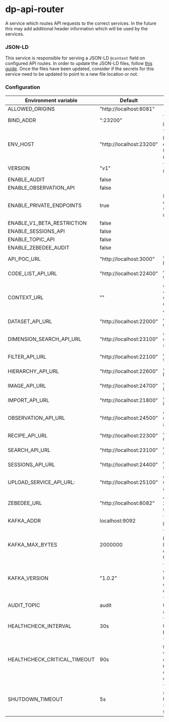 dp-api-router
=====================
A service which routes API requests to the correct services. In the future this may add additional header information which will be used by the services.

### JSON-LD

This service is responsible for serving a JSON-LD `@context` field on configured API routes. In order to update the JSON-LD files, follow [this guide](JSONLD.md). Once the files have been updated, consider if the secrets for this service need to be updated to point to a new file location or not.

### Configuration

| Environment variable         | Default                                   | Description
| ---------------------------- | ----------------------------------------- | -----------
| ALLOWED_ORIGINS              | "http://localhost:8081"                   | 
| BIND_ADDR                    | ":23200"                                  | The host and port to bind to
| ENV_HOST                     | "http://localhost:23200"                  | The public host for the environment the service is running on
| VERSION                      | "v1"                                      | The version of the API
| ENABLE_AUDIT                 | false                                     | 
| ENABLE_OBSERVATION_API       | false                                     | 
| ENABLE_PRIVATE_ENDPOINTS     | true                                      | If private endpoints should be routed
| ENABLE_V1_BETA_RESTRICTION   | false                                     | 
| ENABLE_SESSIONS_API          | false                                     | 
| ENABLE_TOPIC_API          | false                                     | 
| ENABLE_ZEBEDEE_AUDIT         | false                                     | 
| API_POC_URL                  | "http://localhost:3000"                   | A URL to the poc api
| CODE_LIST_API_URL            | "http://localhost:22400"                  | A URL to the code list api
| CONTEXT_URL                  | ""                                        | A URL to the JSON-LD context file describing the APIs
| DATASET_API_URL              | "http://localhost:22000"                  | A URL to the dataset api
| DIMENSION_SEARCH_API_URL     | "http://localhost:23100"                  | A URL to the dimension search api
| FILTER_API_URL               | "http://localhost:22100"                  | A URL to the filter api
| HIERARCHY_API_URL            | "http://localhost:22600"                  | A URL to the hierarchy api
| IMAGE_API_URL                | "http://localhost:24700"                  | A URL to the image api
| IMPORT_API_URL               | "http://localhost:21800"                  | A URL to the import api
| OBSERVATION_API_URL          | "http://localhost:24500"                  | A URL to the observation api
| RECIPE_API_URL               | "http://localhost:22300"                  | A URL to the recipe api
| SEARCH_API_URL               | "http://localhost:23100"                  | A URL to the search api
| SESSIONS_API_URL             | "http://localhost:24400"                  | A URL to the sessions api
| UPLOAD_SERVICE_API_URL:      | "http://localhost:25100"                  | A URL to the upload service api
| ZEBEDEE_URL                  | "http://localhost:8082"                   | A URL to the zebedee service api
| KAFKA_ADDR                   | localhost:9092                            | The list of kafka hosts
| KAFKA_MAX_BYTES              | 2000000                                   | The maximum bytes that can be sent in an event to kafka topic
| KAFKA_VERSION                | "1.0.2"                                   | The kafka version that this service expects to connect to
| AUDIT_TOPIC                  | audit                                     | The kafka topic name for audit events 
| HEALTHCHECK_INTERVAL         | 30s                                       | The period of time between health checks
| HEALTHCHECK_CRITICAL_TIMEOUT | 90s                                       | The period of time after which failing checks will result in critical global check
| SHUTDOWN_TIMEOUT             | 5s                                        | The graceful shutdown timeout (`time.Duration` format)